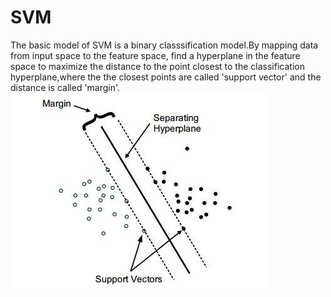 # SVM  

The basic model of SVM is a binary classsification model.By mapping data from input space to the feature space, find a hyperplane in the feature space to maximize the distance to the point closest to the classification hyperplane,where the the closest points are called 'support vector' and the distance is called 'margin'.   
![](/fig/svm1.jpg)
